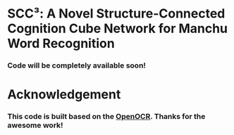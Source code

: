 # SCC³: A Novel Structure-Connected Cognition Cube Network for Manchu Word Recognition
### Code will be completely available soon!

# Acknowledgement
### This code is built based on the [OpenOCR](https://github.com/Topdu/OpenOCR). Thanks for the awesome work!
